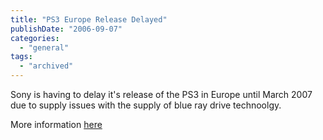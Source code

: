 ```yaml
---
title: "PS3 Europe Release Delayed"
publishDate: "2006-09-07"
categories: 
  - "general"
tags:
  - "archived"
---
```


Sony is having to delay it's release of the PS3 in Europe until March 2007 due to supply issues with the supply of blue ray drive technoolgy.

More information [here](https://www.xbox360fanboy.com/2006/09/06/ps3-cut-in-half-delay-in-europe-our-take/)
